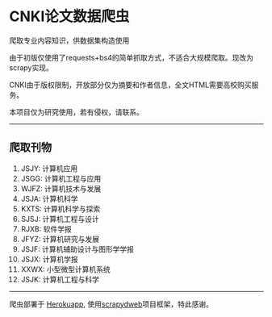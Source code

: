# CNKI论文数据爬虫
爬取专业内容知识，供数据集构造使用

由于初版仅使用了requests+bs4的简单抓取方式，不适合大规模爬取。现改为scrapy实现。

CNKI由于版权限制，开放部分仅为摘要和作者信息，全文HTML需要高校购买服务。

本项目仅为研究使用，若有侵权，请联系。

---
## 爬取刊物

1. JSJY: 计算机应用
1. JSGG: 计算机工程与应用
1. WJFZ: 计算机技术与发展
1. JSJA: 计算机科学
1. KXTS: 计算机科学与探索
1. SJSJ: 计算机工程与设计
1. RJXB: 软件学报
1. JFYZ: 计算机研究与发展
1. JSJF: 计算机辅助设计与图形学学报
1. JSJX: 计算机学报
1. XXWX: 小型微型计算机系统
1. JSJK: 计算机工程与科学

---

爬虫部署于 [Herokuapp](http://cqu-crawler.herokuapp.com/), 使用[scrapydweb](https://github.com/my8100/scrapydweb)项目框架，特此感谢。
